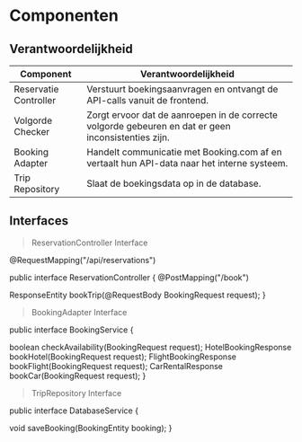 # Componenten

## Verantwoordelijkheid

| Component | Verantwoordelijkheid  |
|-----------|-----------------------|
|Reservatie Controller |Verstuurt boekingsaanvragen en ontvangt de API-calls vanuit de frontend.|
|Volgorde Checker  |Zorgt ervoor dat de aanroepen in de correcte volgorde gebeuren en dat er geen inconsistenties zijn.|
|Booking Adapter |Handelt communicatie met Booking.com af en vertaalt hun API-data naar het interne systeem.|
|Trip Repository       |Slaat de boekingsdata op in de database. |

## Interfaces

> ReservationController Interface

@RequestMapping("/api/reservations")

public interface ReservationController {
@PostMapping("/book")

ResponseEntity<BookingResponse> bookTrip(@RequestBody BookingRequest request); }

> BookingAdapter Interface

public interface BookingService {

boolean checkAvailability(BookingRequest request);
HotelBookingResponse bookHotel(BookingRequest request);
FlightBookingResponse bookFlight(BookingRequest request);
CarRentalResponse bookCar(BookingRequest request);
}

> TripRepository Interface

public interface DatabaseService {

void saveBooking(BookingEntity booking);
}

